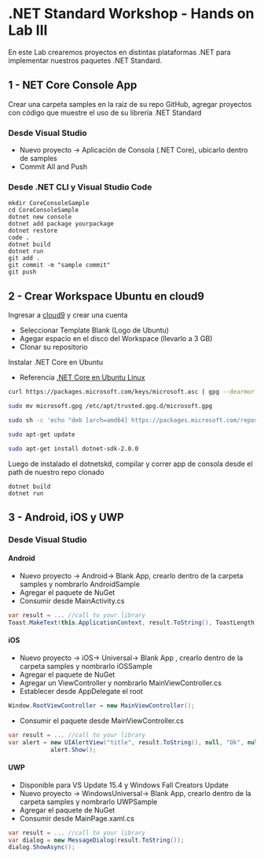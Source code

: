 # .NET Standard Workshop - Hands on Lab III
En este Lab crearemos proyectos en distintas plataformas .NET para implementar nuestros paquetes .NET Standard.

## 1 - NET Core Console App 

Crear una carpeta samples en la raiz de su repo GitHub, agregar proyectos con código que muestre el uso de su librería .NET Standard

### Desde Visual Studio
- Nuevo proyecto -> Aplicación de Consola (.NET Core), ubicarlo dentro de samples
- Commit All and Push

### Desde .NET CLI y Visual Studio Code

``` 
mkdir CoreConsoleSample
cd CoreConsoleSample
dotnet new console
dotnet add package yourpackage
dotnet restore
code .
dotnet build
dotnet run
git add .
git commit -m "sample commit"
git push
```

## 2 - Crear Workspace Ubuntu en cloud9
Ingresar a [cloud9](https://c9.io) y crear una cuenta
- Seleccionar Template Blank (Logo de Ubuntu)
- Agegar espacio en el disco del Workspace (llevarlo a 3 GB)
- Clonar su repositorio

Instalar .NET Core en Ubuntu
- Referencia [.NET Core en Ubuntu Linux](https://www.microsoft.com/net/core#linuxubuntu)

```bash
curl https://packages.microsoft.com/keys/microsoft.asc | gpg --dearmor > microsoft.gpg

sudo mv microsoft.gpg /etc/apt/trusted.gpg.d/microsoft.gpg

sudo sh -c 'echo "deb [arch=amd64] https://packages.microsoft.com/repos/microsoft-ubuntu-trusty-prod trusty main" > /etc/apt/sources.list.d/dotnetdev.list'

sudo apt-get update

sudo apt-get install dotnet-sdk-2.0.0
``` 
Luego de instalado el dotnetskd, compilar y correr app de consola desde el path de nuestro repo clonado

``` 
dotnet build
dotnet run
``` 

## 3 - Android, iOS y UWP

### Desde Visual Studio

#### Android
- Nuevo proyecto -> Android-> Blank App, crearlo dentro de la carpeta samples y nombrarlo AndroidSample
- Agregar el paquete de NuGet 
- Consumir desde MainActivity.cs

```csharp
var result = ... //call to your library
Toast.MakeText(this.ApplicationContext, result.ToString(), ToastLength.Short).Show();
```

#### iOS
- Nuevo proyecto -> iOS-> Universal-> Blank App , crearlo dentro de la carpeta samples y nombrarlo iOSSample
- Agregar el paquete de NuGet 
- Agregar un ViewController y nombrarlo MainViewController.cs
- Establecer desde AppDelegate el root 
```csharp
Window.RootViewController = new MainViewController(); 
``` 
- Consumir el paquete desde MainViewController.cs
```csharp
var result = ... //call to your library
var alert = new UIAlertView("title", result.ToString(), null, "Ok", null);
            alert.Show();
```

#### UWP
- Disponible para VS Update 15.4 y Windows Fall Creators Update
 - Nuevo proyecto -> WindowsUniversal-> Blank App, crearlo dentro de la carpeta samples y nombrarlo UWPSample
 - Agregar el paquete de NuGet 
 - Consumir desde MainPage.xaml.cs
 ```csharp
 var result = ... //call to your library
 var dialog = new MessageDialog(result.ToString());
 dialog.ShowAsync();
 ```